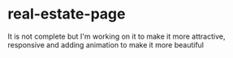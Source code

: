 # real-estate-page
It is not complete but I'm working on it to make it more attractive, responsive and adding animation to make it more beautiful
